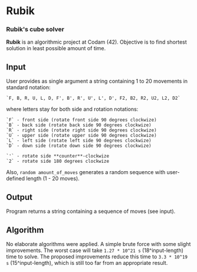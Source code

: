 # Rubik

### Rubik's cube solver

**Rubik** is an algorithmic project at Codam (42). Objective is to find shortest solution in least possible amount of time.

## Input

User provides as single argument a string containing 1 to 20 movements in standard notation:

    `F, B, R, U, L, D, F', B', R', U', L', D', F2, B2, R2, U2, L2, D2`

where letters stay for both side and rotation notations:

    `F` - front side (rotate front side 90 degrees clockwize)
    `B` - back side (rotate back side 90 degrees clockwize)
    `R` - right side (rotate right side 90 degrees clockwize)
    `U` - upper side (rotate upper side 90 degrees clockwize)
    `L` - left side (rotate left side 90 degrees clockwize)
    `D` - down side (rotate down side 90 degrees clockwize)

    `'` - rotate side **counter**-clockwize
    `2` - rotate side 180 degrees clockwize

Also, `random amount_of_moves` generates a random sequence with user-defined length (1 - 20 moves).

## Output

Program returns a string containing a sequence of moves (see input).

## Algorithm

No elaborate algorithms were applied. A simple brute force with some slight improvements. The worst case will take `1.27 * 10^21 s` (18^input-length) time to solve. The proposed improvements reduce this time to `3.3 * 10^19 s` (15^input-length), which is still too far from an appropriate result.
